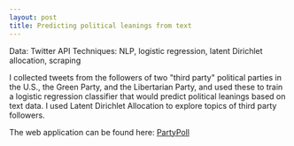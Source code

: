```yaml
---
layout: post
title: Predicting political leanings from text
---
```


Data: Twitter API
Techniques: NLP, logistic regression, latent Dirichlet allocation, scraping

I collected tweets from the followers of two "third party" political parties in the U.S., the Green Party, and the Libertarian Party, 
and used these to train a logistic regression classifier that would predict political leanings based on text data. I used Latent Dirichlet Allocation to explore topics of third party followers. 

The web application can be found here: [PartyPoll](http://partypoll.co/)

